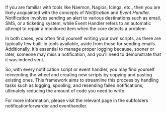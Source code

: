 If you are familiar with tools like Naemon, Nagios, Icinga, etc., then you are likely acquainted with the concepts of *Notification* and *Event Handler*. Notification involves sending an alert to various destinations such as email, SMS, or a ticketing system, while Event Handler refers to an automatic attempt to repair a monitored item when the core detects a problem.

In both cases, you often find yourself writing your own scripts, as there are typically few built-in tools available, aside from those for sending emails. Additionally, it's essential to manage proper logging because, sooner or later, someone may miss a notification, and you'll need to demonstrate that it was indeed sent.

So, with every notification script or event handler, you may find yourself reinventing the wheel and creating new scripts by copying and pasting existing ones. This framework aims to streamline this process by handling tasks such as logging, spooling, and resending failed notifications, ultimately reducing the amount of code you need to write.

For more information, please visit the relevant page in the subfolders notificationforwarder and eventhandler.
